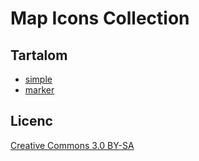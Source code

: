 # Map Icons Collection

## Tartalom

- [simple](https://mapicons.mapsmarker.com/category/markers/stores/?style=simple)
- [marker](https://mapicons.mapsmarker.com/category/markers/)

## Licenc

[Creative Commons 3.0 BY-SA](https://mapicons.mapsmarker.com/about/license/)
